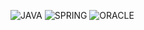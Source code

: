 ![JAVA](https://img.shields.io/badge/Java-ED8B00?style=for-the-badge&logo=openjdk&logoColor=white)
![SPRING](https://img.shields.io/badge/Spring-6DB33F?style=for-the-badge&logo=spring&logoColor=white)
![ORACLE](https://img.shields.io/badge/Oracle-F80000?style=for-the-badge&logo=Oracle&logoColor=white)

	
	
